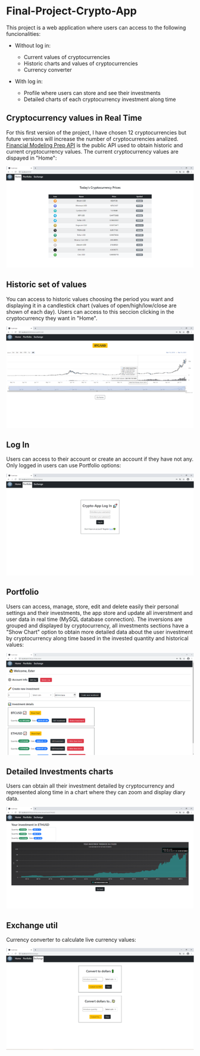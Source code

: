 # Final-Project-Crypto-App

This project is a web application where users can access to the following funcionalities:
  - Without log in:
    - Current values of cryptocurrencies
    - Historic charts and values of cryptocurrencies
    - Currency converter
    
  - With log in:
    - Profile where users can store and see their investments
    - Detailed charts of each cryptocurrency investment along time
## Cryptocurrency values in Real Time 
For this first version of the project, I have chosen 12 cryptocurrencies but future versions will increase the number of cryptocurrencies analized. [Financial Modeling Prep API](https://financialmodelingprep.com/developer/docs/) is the public API used to obtain historic and current cryptocurrency values. The current cryptocurrency values are dispayed in "Home":

![alt text](https://github.com/ester-naranjo-rodrigo/Final-Project-Crypto-App/blob/main/img/home.PNG)

## Historic set of values  
You can access to historic values choosing the period you want and displaying it in a candlestick chart (values of open/high/low/close are shown of each day). Users can access to this seccion clicking in the cryptocurrency they want in "Home".

![alt text](https://github.com/ester-naranjo-rodrigo/Final-Project-Crypto-App/blob/main/img/historic.PNG)

## Log In 
Users can access to their account or create an account if they have not any. Only logged in users can use Portfolio options:

![alt text](https://github.com/ester-naranjo-rodrigo/Final-Project-Crypto-App/blob/main/img/logIn.PNG)

## Portfolio
Users can access, manage, store, edit and delete easily their personal settings and their investments, the app store and update all inverstment and user data in real time (MySQL database connection). The inversions are grouped and displayed by cryptocurrency, all investments sections have a "Show Chart" option to obtain more detailed data about the user investment by cryptocurrency along time based in the invested quantity and historical values:

![alt text](https://github.com/ester-naranjo-rodrigo/Final-Project-Crypto-App/blob/main/img/portfolio.PNG)

## Detailed Investments charts
Users can obtain all their investment detailed by cryptocurrency and represented along time in a chart where they can zoom and display diary data.

![alt text](https://github.com/ester-naranjo-rodrigo/Final-Project-Crypto-App/blob/main/img/portfoliochart.PNG)

## Exchange util
Currency converter to calculate live currency values:

![alt text](https://github.com/ester-naranjo-rodrigo/Final-Project-Crypto-App/blob/main/img/exchange.PNG)
